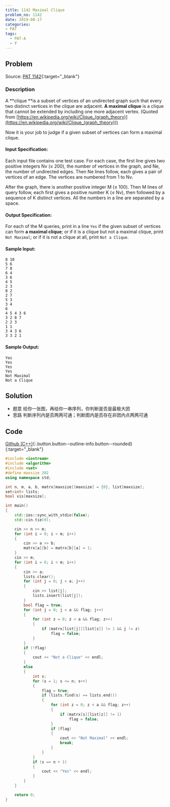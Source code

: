 ```yaml
---
title: 1142 Maximal Clique
problem_no: 1142
date: 2019-08-17
categories:
- PAT
tags:
  - PAT-A
  - Y
---
```


<!--more-->

## Problem

Source: [PAT 1142](){:target="_blank"}

### Description

A **clique **is a subset of vertices of an undirected graph such that every two distinct vertices in the clique are
adjacent. **A maximal clique** is a clique that cannot be extended by including one more adjacent vertex. (Quoted
from [https://en.wikipedia.org/wiki/Clique_(graph_theory)](https://en.wikipedia.org/wiki/Clique_(graph_theory)))

Now it is your job to judge if a given subset of vertices can form a maximal clique.

#### Input Specification:

Each input file contains one test case. For each case, the first line gives two positive integers Nv (≤ 200), the number
of vertices in the graph, and Ne, the number of undirected edges. Then Ne lines follow, each gives a pair of vertices of
an edge. The vertices are numbered from 1 to Nv.

After the graph, there is another positive integer M (≤ 100). Then M lines of query follow, each first gives a positive
number K (≤ Nv), then followed by a sequence of K distinct vertices. All the numbers in a line are separated by a space.

#### Output Specification:

For each of the M queries, print in a line `Yes` if the given subset of vertices can form **a maximal clique**; or if it
is a clique but not a maximal clique, print `Not Maximal`; or if it is not a clique at all, print `Not a Clique`.

#### Sample Input:

```
8 10
5 6
7 8
6 4
3 6
4 5
2 3
8 2
2 7
5 3
3 4
6
4 5 4 3 6
3 2 8 7
2 2 3
1 1
3 4 3 6
3 3 2 1
```

#### Sample Output:

```
Yes
Yes
Yes
Yes
Not Maximal
Not a Clique
```

## Solution

- 题意 给你一张图，再给你一串序列，你判断是否是最极大团
- 思路 判断序列内是否两两可通；判断图内是否存在非团内点两两可通

## Code

[Github (C++)](https://github.com/Alomerry/algorithm/blob/master/pat/a/){:.button.button--outline-info.button--rounded}{:target="_blank"}


```cpp
#include <iostream>
#include <algorithm>
#include <set>
#define maxsize 202
using namespace std;

int n, m, a, b, matrx[maxsize][maxsize] = {0}, list[maxsize];
set<int> lists;
bool vis[maxsize];

int main()
{
    std::ios::sync_with_stdio(false);
    std::cin.tie(0);

    cin >> n >> m;
    for (int i = 0; i < m; i++)
    {
        cin >> a >> b;
        matrx[a][b] = matrx[b][a] = 1;
    }
    cin >> m;
    for (int i = 0; i < m; i++)
    {
        cin >> a;
		lists.clear();
        for (int j = 0; j < a; j++)
        {
            cin >> list[j];
            lists.insert(list[j]);
        }
        bool flag = true;
        for (int j = 0; j < a && flag; j++)
        {
            for (int z = 0; z < a && flag; z++)
            {
                if (matrx[list[j]][list[z]] != 1 && j != z)
                    flag = false;
            }
        }
        if (!flag)
        {
            cout << "Not a Clique" << endl;
        }
        else
        {
            int s;
            for (s = 1; s <= n; s++)
            {
                flag = true;
                if (lists.find(s) == lists.end())
                {
                    for (int z = 0; z < a && flag; z++)
                    {
                        if (matrx[s][list[z]] != 1)
                            flag = false;
                    }
                    if (flag)
                    {
                        cout << "Not Maximal" << endl;
                        break;
                    }
                }
            }
            if (s == n + 1)
            {
                cout << "Yes" << endl;
            }
        }
    }

    return 0;
}
```

